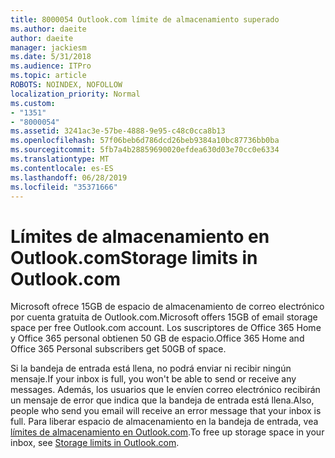```yaml
---
title: 8000054 Outlook.com límite de almacenamiento superado
ms.author: daeite
author: daeite
manager: jackiesm
ms.date: 5/31/2018
ms.audience: ITPro
ms.topic: article
ROBOTS: NOINDEX, NOFOLLOW
localization_priority: Normal
ms.custom:
- "1351"
- "8000054"
ms.assetid: 3241ac3e-57be-4888-9e95-c48c0cca8b13
ms.openlocfilehash: 57f06beb6d786dcd26beb9384a10bc87736bb0ba
ms.sourcegitcommit: 5fb7a4b28859690020efdea630d03e70cc0e6334
ms.translationtype: MT
ms.contentlocale: es-ES
ms.lasthandoff: 06/28/2019
ms.locfileid: "35371666"
---
```

# <a name="storage-limits-in-outlookcom"></a><span data-ttu-id="9173b-102">Límites de almacenamiento en Outlook.com</span><span class="sxs-lookup"><span data-stu-id="9173b-102">Storage limits in Outlook.com</span></span>

<span data-ttu-id="9173b-103">Microsoft ofrece 15GB de espacio de almacenamiento de correo electrónico por cuenta gratuita de Outlook.com.</span><span class="sxs-lookup"><span data-stu-id="9173b-103">Microsoft offers 15GB of email storage space per free Outlook.com account.</span></span> <span data-ttu-id="9173b-104">Los suscriptores de Office 365 Home y Office 365 personal obtienen 50 GB de espacio.</span><span class="sxs-lookup"><span data-stu-id="9173b-104">Office 365 Home and Office 365 Personal subscribers get 50GB of space.</span></span>
  
<span data-ttu-id="9173b-105">Si la bandeja de entrada está llena, no podrá enviar ni recibir ningún mensaje.</span><span class="sxs-lookup"><span data-stu-id="9173b-105">If your inbox is full, you won't be able to send or receive any messages.</span></span> <span data-ttu-id="9173b-106">Además, los usuarios que le envíen correo electrónico recibirán un mensaje de error que indica que la bandeja de entrada está llena.</span><span class="sxs-lookup"><span data-stu-id="9173b-106">Also, people who send you email will receive an error message that your inbox is full.</span></span> <span data-ttu-id="9173b-107">Para liberar espacio de almacenamiento en la bandeja de entrada, vea [límites de almacenamiento en Outlook.com](https://go.microsoft.com/fwlink/p/?linkid=2001900&amp;clcid=0x409).</span><span class="sxs-lookup"><span data-stu-id="9173b-107">To free up storage space in your inbox, see [Storage limits in Outlook.com](https://go.microsoft.com/fwlink/p/?linkid=2001900&amp;clcid=0x409).</span></span>
  